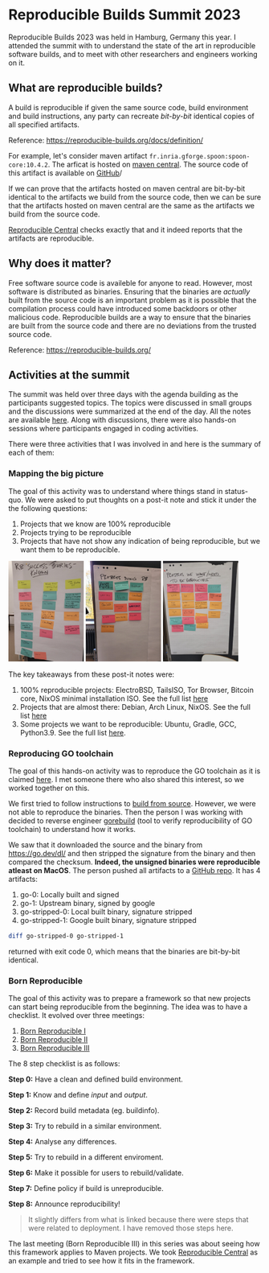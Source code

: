# Reproducible Builds Summit 2023
 
Reproducible Builds 2023 was held in Hamburg, Germany this year.
I attended the summit with to understand the state of the art in reproducible
software builds, and to meet with other researchers and engineers working on
it.

## What are reproducible builds?

A build is reproducible if given the same source code, build environment and
build instructions, any party can recreate *bit-by-bit* identical copies of all
specified artifacts.

Reference: https://reproducible-builds.org/docs/definition/

For example, let's consider maven artifact `fr.inria.gforge.spoon:spoon-core:10.4.2`.
The arficat is hosted on [maven central](https://repo1.maven.org/maven2/fr/inria/gforge/spoon/spoon-core/10.4.2/).
The source code of this artifact is available on
[GitHub](https://github.com/INRIA/spoon/)/

If we can prove that the artifacts hosted on maven central are bit-by-bit
identical to the artifacts we build from the source code, then we can be sure
that the artifacts hosted on maven central are the same as the artifacts we
build from the source code.

[Reproducible Central](https://github.com/jvm-repo-rebuild/reproducible-central/blob/master/content/fr/inria/gforge/spoon/spoon-core/README.md)
checks exactly that and it indeed reports that the artifacts are reproducible.

## Why does it matter?

Free software source code is availeble for anyone to read. However, most
software is distributed as binaries. Ensuring that the binaries are
*actually* built from the source code is an important problem as it is
possible that the compilation process could have introduced some backdoors or
other malicious code. Reproducible builds are a way to ensure that the binaries
are built from the source code and there are no deviations from the trusted
source code.

Reference: https://reproducible-builds.org/

## Activities at the summit

The summit was held over three days with the agenda building as the participants
suggested topics. The topics were discussed in small groups and the discussions
were summarized at the end of the day. All the notes are available
[here](https://reproducible-builds.org/events/hamburg2023/agenda/). Along
with discussions, there were also hands-on sessions where participants engaged
in coding activities.

There were three activities that I was involved in and here is the summary of
each of them:

### Mapping the big picture

The goal of this activity was to understand where things stand in status-quo.
We were asked to put thoughts on a post-it note and stick it under the
the following questions:

1. Projects that we know are 100% reproducible
2. Projects trying to be reproducible
3. Projects that have not show any indication of being reproducible, but we
    want them to be reproducible.

<img src="./are_reproducible.jpeg" height=200>
<img src="./almost_reproducible.jpeg" height=200>
<img src="./want_to_be_reproducible.jpeg" height=200>

The key takeaways from these post-it notes were:

1. 100% reproducible projects: ElectroBSD, TailsISO, Tor Browser, Bitcoin core,
    NixOS minimal installation ISO. See the full list [here](https://reproducible-builds.org/events/hamburg2023/success-stories/)
2. Projects that are almost there: Debian, Arch Linux, NixOS. See the full list [here](https://reproducible-builds.org/events/hamburg2023/infra/)
3. Some projects we want to be reproducible: Ubuntu, Gradle, GCC, Python3.9. See the full list
    [here](https://reproducible-builds.org/events/hamburg2023/projects/).


### Reproducing GO toolchain

The goal of this hands-on activity was to reproduce the GO toolchain as
it is claimed [here](https://go.dev/blog/rebuild). I met someone there who
also shared this interest, so we worked together on this.

We first tried to follow instructions to [build from source](https://go.dev/doc/install/source).
However, we were not able to reproduce the binaries. Then the person I was working
with decided to reverse engineer
[gorebuild](https://pkg.go.dev/golang.org/x/build/cmd/gorebuild)
(tool to verify reproducibility of GO toolchain) to understand how it works.

We saw that it downloaded the source and the binary from https://go.dev/dl/
and then stripped the signature from the binary and then compared the checksum.
**Indeed, the unsigned binaries were reproducible atleast on MacOS**.
The person pushed all artifacts to a [GitHub repo](https://github.com/kommendorkapten/reprogo).
It has 4 artifacts:
1. go-0: Locally built and signed
2. go-1: Upstream binary, signed by google
3. go-stripped-0: Local built binary, signature stripped
4. go-stripped-1: Google built binary, signature stripped

```sh
diff go-stripped-0 go-stripped-1
```
returned with exit code 0, which means that the binaries are bit-by-bit identical.


### Born Reproducible

The goal of this activity was to prepare a framework so that new projects can
start being reproducible from the beginning. The idea was to have a checklist.
It evolved over three meetings:

1. [Born Reproducible I](https://reproducible-builds.org/events/hamburg2023/born-reproducible-1/)
2. [Born Reproducible II](https://reproducible-builds.org/events/hamburg2023/born-reproducible-2/)
3. [Born Reproducible III](https://reproducible-builds.org/events/hamburg2023/born-reproducible-3/)

The 8 step checklist is as follows:

**Step 0:** Have a clean and defined build environment.

**Step 1:** Know and define *input* and *output*.

**Step 2:** Record build metadata (eg. buildinfo).

**Step 3:** Try to rebuild in a similar environment.

**Step 4:** Analyse any differences.

**Step 5:** Try to rebuild in a different enviroment.

**Step 6:** Make it possible for users to rebuild/validate.

**Step 7:** Define policy if build is unreproducible.

**Step 8:** Announce reproducibility!

> It slightly differs from what is linked because there were steps that were
related to deployment. I have removed those steps here.

The last meeting (Born Reproducible III) in this series was about seeing how
this framework applies to Maven projects. We took
[Reproducible Central](https://github.com/jvm-repo-rebuild/reproducible-central)
as an example and tried to see how it fits in the framework.






